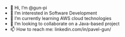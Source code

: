 - 👋 Hi, I’m @gun-pi
- 👀 I’m interested in Software Development
- 🌱 I’m currently learning AWS cloud technologies
- 💞️ I’m looking to collaborate on a Java-based project
- 📫 How to reach me: linkedin.com/in/pavel-gun/

<!---
gun-pi is a ✨ special ✨ repository
--->
